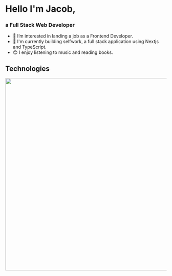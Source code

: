 # Hello I'm Jacob, 
### a Full Stack Web Developer

- 👀 I’m interested in landing a job as a Frontend Developer.
- 🌱 I'm currently building selfwork, a full stack application using Nextjs and TypeScript.
- 😊 I enjoy listening to music and reading books.

<!-- ## Contact
<div><a href="https://www.linkedin.com/in/jacob-rodriguez-9112741b7" target="_blank"><img src="https://img.shields.io/badge/-LinkedIn-%230077B5?style=for-the-badge&logo=linkedin&logoColor=white" target="_blank"></a></div> -->


## Technologies
<img src="https://skillicons.dev/icons?i=react,nextjs,ts,js,nodejs,html,css,scss,git" style="width:600px"/>
<!-- <img src="https://user-images.githubusercontent.com/70309225/182934053-d63740d6-89d1-4941-add3-c2e0ef348cdf.png" style="width:60px"/><img src="https://user-images.githubusercontent.com/70309225/182934568-3a0a8c63-f023-490b-a50e-a3c0fb7a7ee3.png" style="width:60px"/><img src="https://user-images.githubusercontent.com/70309225/182936517-51897833-9b37-4a25-852f-5d482d4e3490.png" style="width:60px"/><img src="https://user-images.githubusercontent.com/70309225/182934005-e46610aa-7e4f-46d9-8502-d0b3343d7fe4.png" style="width:60px"/><img src="https://user-images.githubusercontent.com/70309225/210940526-6da51867-b016-426f-af31-89f648374159.png" style="width:60px"/><img src="https://user-images.githubusercontent.com/70309225/182934075-e3f557e9-f19a-46d1-9fba-678a50039305.png" style="width:60px"/><img src="https://user-images.githubusercontent.com/70309225/182934029-5f3a66a7-2178-4448-b1f0-71be3f5913ad.png" style="width:60px"/> -->





